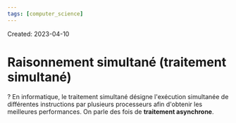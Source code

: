```yaml
---
tags: [computer_science] 
---
```

Created: 2023-04-10

# Raisonnement simultané (traitement simultané)
?
En informatique, le traitement simultané désigne l'exécution simultanée de différentes instructions par plusieurs processeurs afin d'obtenir les meilleures performances. On parle des fois de **traitement asynchrone**.
<!--SR:!2023-11-28,132,230-->